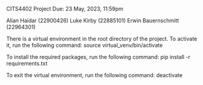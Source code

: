 CITS4402 Project
Due: 23 May, 2023, 11:59pm

Alian Haidar (22900426)
Luke Kirby (22885101)
Erwin Bauernschmitt (22964301)

There is a virtual environment in the root directory of the project. To activate it, run the following command:
source virtual_venv/bin/activate

To install the required packages, run the following command:
pip install -r requirements.txt

To exit the virtual environment, run the following command:
deactivate
